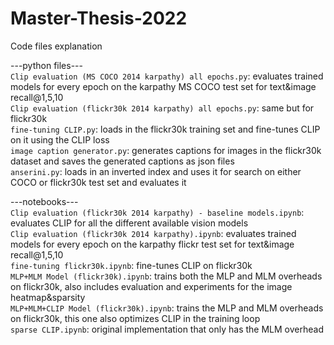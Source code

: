 # Master-Thesis-2022

Code files explanation

---python files---  
`Clip evaluation (MS COCO 2014 karpathy) all epochs.py`: evaluates trained models for every epoch on the karpathy MS COCO test set for text&image recall@1,5,10  
`Clip evaluation (flickr30k 2014 karpathy) all epochs.py`: same but for flickr30k  
`fine-tuning CLIP.py`: loads in the flickr30k training set and fine-tunes CLIP on it using the CLIP loss  
`image caption generator.py`: generates captions for images in the flickr30k dataset and saves the generated captions as json files  
`anserini.py`: loads in an inverted index and uses it for search on either COCO or flickr30k test set and evaluates it  
  
---notebooks---  
`Clip evaluation (flickr30k 2014 karpathy) - baseline models.ipynb`: evaluates CLIP for all the different available vision models  
`Clip evaluation (flickr30k 2014 karpathy).ipynb`: evaluates trained models for every epoch on the karpathy flickr test set for text&image recall@1,5,10  
`fine-tuning flickr30k.ipynb`: fine-tunes CLIP on flickr30k  
`MLP+MLM Model (flickr30k).ipynb`: trains both the MLP and MLM overheads on flickr30k, also includes evaluation and experiments for the image heatmap&sparsity  
`MLP+MLM+CLIP Model (flickr30k).ipynb`: trains the MLP and MLM overheads on flickr30k, this one also optimizes CLIP in the training loop  
`sparse CLIP.ipynb`: original implementation that only has the MLM overhead  
